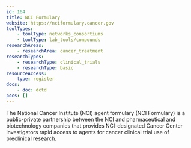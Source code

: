 ```yaml
---
id: 164
title: NCI Formulary
website: https://nciformulary.cancer.gov
toolTypes:
    - toolType: networks_consortiums
    - toolType: lab_tools/compounds
researchAreas:
    - researchArea: cancer_treatment
researchTypes:
    - researchType: clinical_trials
    - researchType: basic
resourceAccess:
    type: register
docs:
    - doc: dctd
pocs: []        
---
```

The National Cancer Institute (NCI) agent formulary (NCI Formulary) is a public-private partnership between the NCI and pharmaceutical and biotechnology companies that provides NCI-designated Cancer Center investigators rapid access to agents for cancer clinical trial use of preclinical research. 

